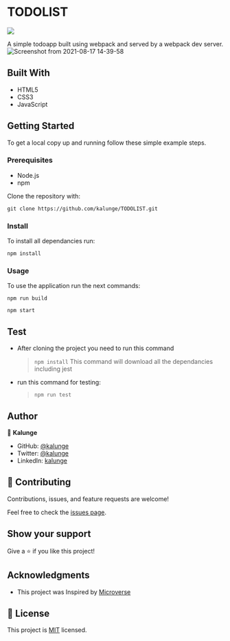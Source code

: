 # TODOLIST
![](https://img.shields.io/badge/microverse-blueviolet)

A simple todoapp  built using webpack and served by a webpack dev server.
![Screenshot from 2021-08-17 14-39-58](https://user-images.githubusercontent.com/50773868/129737215-b3d025ac-0ba6-4dc7-a4dd-796cbc3561e6.png)



## Built With

- HTML5
- CSS3
- JavaScript


## Getting Started

To get a local copy up and running follow these simple example steps.

### Prerequisites

- Node.js
- npm


Clone the repository with:

```
git clone https://github.com/kalunge/TODOLIST.git
```

### Install
To install all dependancies run:
```
npm install  
```
### Usage
To use the application run the next commands:
```
npm run build

npm start
```

## Test

- After cloning the project you need to run this command

  > `npm install`
  > This command will download all the dependancies including jest

- run this command for testing:

  > `npm run test`

## Author

👤 **Kalunge**

- GitHub: [@kalunge](https://github.com/kalunge)
- Twitter: [@kalunge](https://twitter.com/titus_muthomi)
- LinkedIn: [kalunge](https://linkedin.com/in/titus_muthomi)

## 🤝 Contributing

Contributions, issues, and feature requests are welcome!

Feel free to check the [issues page](https://github.com/ShinobiWarior/To_Do_list/issues/).

## Show your support

Give a ⭐️ if you like this project!

## Acknowledgments

- This project was Inspired by [Microverse](https://www.microverse.org/?grsf=w9rx3c)

## 📝 License

This project is [MIT](lic.url) licensed.
